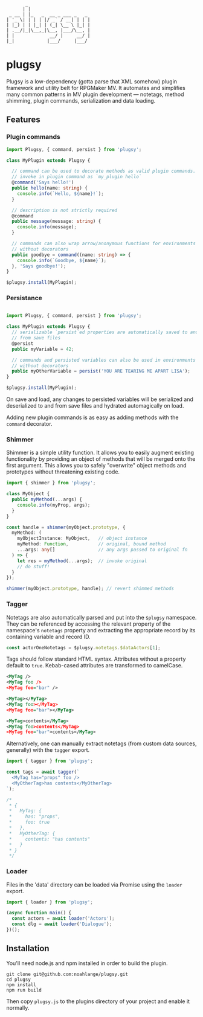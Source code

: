            _
          | |
     _ __ | |_   _  __ _ ___ _   _
    | '_ \| | | | |/ _` / __| | | |
    | |_) | | |_| | (_| \__ \ |_| |
    | .__/|_|\__,_|\__, |___/\__, |
    | |             __/ |     __/ |
    |_|            |___/     |___/

# plugsy
Plugsy is a low-dependency (gotta parse that XML somehow) plugin framework and utility belt for RPGMaker MV. It automates and simplifies many common patterns in MV plugin development —
notetags, method shimming, plugin commands, serialization and data loading.

## Features

### Plugin commands

```typescript
import Plugsy, { command, persist } from 'plugsy';

class MyPlugin extends Plugsy {

  // command can be used to decorate methods as valid plugin commands.
  // invoke in plugin command as `my_plugin hello`
  @command('Says hello!')
  public hello(name: string) {
    console.info(`Hello, ${name}!`);
  }

  // description is not strictly required
  @command
  public message(message: string) {
    console.info(message);
  }

  // commands can also wrap arrow/anonymous functions for environments
  // without decorators
  public goodbye = command((name: string) => {
    console.info(`Goodbye, ${name}`);
  }, 'Says goodbye!');
}

$plugsy.install(MyPlugin);
```

### Persistance
```typescript

import Plugsy, { command, persist } from 'plugsy';

class MyPlugin extends Plugsy {
  // serializable `persist`ed properties are automatically saved to and loaded
  // from save files
  @persist
  public myVariable = 42;

  // commands and persisted variables can also be used in environments 
  // without decorators
  public myOtherVariable = persist('YOU ARE TEARING ME APART LISA');
}

$plugsy.install(MyPlugin);
```

On save and load, any changes to persisted variables will be
serialized and deserialized to and from save files and hydrated automagically
on load.

Adding new plugin commands is as easy as adding methods with the `command`
decorator.

### Shimmer
Shimmer is a simple utility function. It allows you to easily augment existing
functionality by providing an object of methods that will be
merged onto the first argument. This allows you to safely "overwrite" object methods and prototypes without threatening existing code.

```typescript
import { shimmer } from 'plugsy';

class MyObject {
  public myMethod(...args) {
    console.info(myProp, args);
  }
}

const handle = shimmer(myObject.prototype, {
  myMethod: (
    myObjectInstance: MyObject,   // object instance
    myMethod: Function,           // original, bound method
    ...args: any[]                // any args passed to original fn
  ) => {
    let res = myMethod(...args);  // invoke original
    // do stuff!
  }
});

shimmer(myObject.prototype, handle); // revert shimmed methods
```

### Tagger
Notetags are also automatically parsed and put into the `$plugsy` namespace.
They can be referenced by accessing the relevant property of the namespace's
`notetags` property and extracting the appropriate record by its containing
variable and record ID.

```typescript
const actorOneNotetags = $plugsy.notetags.$dataActors[1];
```

Tags should follow standard HTML syntax. Attributes without a property default
to `true`. Kebab-cased attributes are transformed to
camelCase.

```xml
<MyTag />
<MyTag foo />
<MyTag foo="bar" />

<MyTag></MyTag>
<MyTag foo></MyTag>
<MyTag foo="bar"></MyTag>

<MyTag>contents</MyTag>
<MyTag foo>contents</MyTag>
<MyTag foo="bar">contents</MyTag>
```

Alternatively, one can manually extract notetags (from custom data sources,
generally) with the `tagger` export.

```typescript
import { tagger } from 'plugsy';

const tags = await tagger(`
  <MyTag has="props" foo />
  <MyOtherTag>has contents</MyOtherTag>
`);

/*
 * {
 *   MyTag: {
 *     has: "props",
 *     foo: true
 *   },
 *   MyOtherTag: {
 *     contents: "has contents"
 *   }
 * }
 */
```

### Loader
Files in the 'data' directory can be loaded via Promise using the `loader`
export.

```typescript
import { loader } from 'plugsy';

(async function main() {
  const actors = await loader('Actors');
  const dlg = await loader('Dialogue');
})();
```

## Installation
You'll need node.js and npm installed in order to build the plugin.

```
git clone git@github.com:noahlange/plugsy.git
cd plugsy
npm install
npm run build
```

Then copy `plugsy.js` to the plugins directory of your project and enable it
normally.
